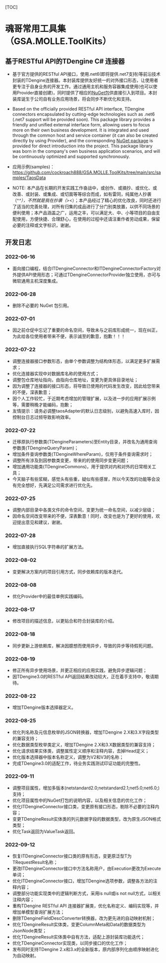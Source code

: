 [TOC]

# 魂哥常用工具集（GSA.MOLLE.ToolKits）

## 基于RESTful API的TDengine C# 连接器

- 基于官方提供的RESTful API接口，使用.net6(即将提供.net7支持)等前沿技术封装的TDengine连接器。本封装库提供友好统一的对外接口形态，让使用者更专注于自身业务的开发工作。通过通用主机和服务容器集成使用(也可以使用Provider直接创建)，同时提供了相应的[NuGet包](https://www.nuget.org/packages/DBUtility.TDengine)供直接引入到项目。本封装库诞生于公司自有业务应用场景，将会同步不断优化和支持。

- Based on the officially provided RESTful API interface, TDengine connectors encapsulated by cutting-edge technologies such as .net6 (.net7 support will be provided soon). This package library provides a friendly and unified external interface form, allowing users to focus more on their own business development. It is integrated and used through the common host and service container (it can also be created directly by using Provider), and the corresponding [NuGet package](https://www.nuget.org/packages/DBUtility.TDengine) is provided for direct introduction into the project. This package library was born in the company's own business application scenarios, and will be continuously optimized and supported synchronously.

- 应用示例(samples)：https://github.com/cockroach888/GSA.MOLLE.ToolKits/tree/main/src/samples/TaosData

- NOTE: 本产品在长期的开发实践工作奋战中，或创作、或摘抄、或优化、或改善、或封装、或集成、或切面等等综合而成，如有雷同，纯属他人抄袭（^_^），不然就是我在抄袭（&gt;_&lt;）；本产品经过了精心的优化改良，同时还进行了适当的完善处理，对所有归集的成品进行了分门别类放置，以供不同场景的便利使用；本产品涵盖之广，运用之丰，可以满足大、中、小等项目的自由支配使用，方便快捷、合理舒心，在使用的过程中还请注重作者劳动成果，保留必要的注释或文字标识，谢谢。


## 开发日志

### 2022-06-16
- 面向接口编程，结合ITDengineConnector和ITDengineConnectorFactory对外提供API使用形态；可通过TDengineConnectorProvider独立使用，亦可与微软通用主机深度集成。

### 2022-06-28
- 删除不必要的 NuGet 包引用。

### 2022-07-01
- 因之前仓促中忘记了重要的命名空间，导致未与之前库形成统一，现在纠正，为此给各位使用者带来不便，表示诚至的歉意，抱歉！！！

### 2022-07-22
- 调整连接器接口参数形态，由单个参数调整为结构体形态，以满足更多扩展需求；
- 优化连接器实现中对数据库名称的使用方式；
- 调整包仓库地址指向，由指向仓库地址，变更为更具体目录地址；
- 因为调整了连接器的接口形态，将导致已使用的代码发生改变，因此给您带来的不便，深表歉意；
- 因个人工作较忙，于近期考虑增加的管理扩展，以及进一步的应用扩展示例等，需要稍晚才能编码，抱歉；
- 友情提示：请务必调整taosAdapter的默认日志级别，以避免高速入库时，因控制台日志过频导致影响效率。

### 2022-07-22
- 迁移原执行参数类(TDengineParameters)至Entity目录，并改名为通用查询参数类(TDengineQueryParam)；
- 增加条件查询参数类(TDengineWhereParam)，仅用于条件查询需求时；
- 调整所有涉及到因参数类变更，带来的的使用同步变更问题；
- 增加通用功能类(TDengineCommons)，用于提供对内和对外的日常相关工具；
- 今天脑子有些浆糊，感觉头有些重，疑似有些感冒，所以今天改的功能等会没有完全想好，先满足公司需求进行优化先。

### 2022-07-25
- 调整内部目录中各类文件的命令空间，变更为统一命名空间，以减少层级；
- 因命名空间改变带来的不便，深表歉意！同时，改变也是为了更好的使用，欢迎提出意见和建议，谢谢。

### 2022-07-28
- 增加直接执行SQL字符串的扩展方法。

### 2022-08-02
- 变更解决方案内的项目引用方式，同步依赖库的版本迭代。

### 2022-08-08
- 优化Provider中的最佳单例实践编码。

### 2022-08-17
- 修改项目的描述信息，以更贴合和符合封装库的介绍。

### 2022-08-18
- 同步更新上游依赖库，解决因臆想而使用异步，导致的异步等待假死问题。

### 2022-08-19
- 修正所有异步使用场景，并更正相应的应用实践，避免异步逻辑问题；
- 因TDengine3.0的RESTful API返回结果改动较大，正在着手支持中，敬请期待。

### 2022-08-22
- 增加TDengine版本选择器定义。

### 2022-08-25
- 优化列名称及元信息枚举的JSON转换器，增加TDengine 2.X和3.X字段类型的兼容支持；
- 优化数据类型枚举类定义，增加TDengine 2.X和3.X数据类型的兼容支持；
- 优化请求结果实体类，调整属性定义顺序和注释内容，去掉Head定义；
- 优化版本选择器中版本名称定义，调整为V2和V3的名称；
- 完成TDengine3.0的适配工作，待业务实践测试印证功能的完整性。

### 2022-09-11
- 调整项目属性，增加多版本(netstandard2.0;netstandard2.1;net5.0;net6.0;)支持；
- 优化项目属性中的NuGet打包的说明内容，以及相关信息的优化工作；
- 优化ITDengineConnector接口类，变更原有接口形态，剔除不必要的注释内容；
- 变更TDengineResult实体类的列元数据字段的数据类型，改为原生JSON格式类型；
- 优化Task返回为ValueTask返回。

### 2022-09-12
- 恢复ITDengineConnector接口类的原有形态，变更原泛型T为TRequestResult名称；
- 更改ITDengineConnector接口中方法名称用户，由Execution更改为Execute单词；
- 优化ITDengineConnector接口，增加TDengine选项参数，调整各方法的注释内容；
- 调整部分功能实现类中的逻辑判断方式，采用is null或is not null方式，以相关注释内容；
- 重构TDengine RESTful API 连接器扩展类，优化名称定义、编码实现等，并增加单模型查询扩展方法；
- 删除TDengineFieldDescConverter转换器，改为更先进的自动映射机制；
- 优化TDengineResult实体类，变更ColumnMeta和Data的数据类型为JsonNode类型；
- 优化TDengineResult实体类中自有方法，适配上游封装库功能迭代；
- 优化TDengineConnector实现类，以同步接口的优化工作；
- 发布同时支持TDengine 2.x和3.x的全新版本，原内部序列化由顺序映射进化为自动映射。

